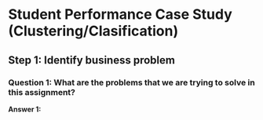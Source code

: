 # Student Performance Case Study (Clustering/Clasification)

## Step 1: Identify business problem

### Question 1: What are the problems that we are trying to solve in this assignment?

**Answer 1:**